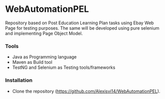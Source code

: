 # WebAutomationPEL
Repository based on Post Education Learning Plan tasks using Ebay Web Page for testing purposes. The same will be developed using pure selenium and implementing Page Object Model.

### Tools

* Java as Programming language
* Maven as Build tool
* TestNG and Selenium as Testing tools/frameworks

### Installation 

* Clone the repository (https://github.com/Alexisvi14/WebAutomationPEL).


